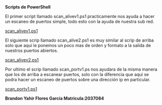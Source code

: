 **Scripts de PowerShell**


El primer script llamado scan_alivev1.ps1 practicamente nos ayuda a hacer un escaneo de puertos simple, todo esto con la ayuda de nuestra sub red.

[scan_alivev1.ps1](https://github.com/BR4ND0NFL0RES/PIALABPROGRA/blob/ce08a53bcaecd31fb2ca694dbfe027f53380f744/ScriptingPowerShell/scan_alivevv1.ps1)


El siguiente scrip llamado scan_alive2.ps1 es muy similar al scrip de arriba solo que aqui le ponemos un poco mas de orden y formato a la salida de nuestros 
puertos abiertos.

[scan_alivev2.ps1](https://github.com/BR4ND0NFL0RES/PIALABPROGRA/blob/ce08a53bcaecd31fb2ca694dbfe027f53380f744/ScriptingPowerShell/scan_alivev2.ps1)


Por ultimo el scrip llamado scan_portv1.ps nos ayudara de la misma manera que los de arriba a escanear puertos, solo con la diferencia que aqui se podra hacer
un escaneo de puertos sobre una dirección ip en particular.

[scan_portv1.ps1](https://github.com/BR4ND0NFL0RES/PIALABPROGRA/blob/ce08a53bcaecd31fb2ca694dbfe027f53380f744/ScriptingPowerShell/scan_portv1.ps1)


**Brandon Yahir Flores García  Matricula:2037084**
